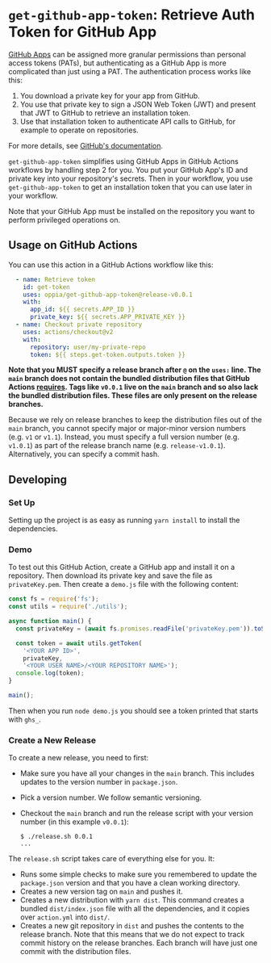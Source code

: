 # `get-github-app-token`: Retrieve Auth Token for GitHub App

[GitHub Apps](https://docs.github.com/apps) can be assigned more
granular permissions than personal access tokens (PATs), but
authenticating as a GitHub App is more complicated than just using a
PAT. The authentication process works like this:

1. You download a private key for your app from GitHub.
2. You use that private key to sign a JSON Web Token (JWT) and present
   that JWT to GitHub to retrieve an installation token.
3. Use that installation token to authenticate API calls to GitHub, for
   example to operate on repositories.

For more details, see [GitHub's
documentation](https://docs.github.com/en/developers/apps/building-github-apps/authenticating-with-github-apps).

`get-github-app-token` simplifies using GitHub Apps in GitHub Actions
workflows by handling step 2 for you. You put your GitHub App's ID and
private key into your repository's secrets. Then in your workflow, you
use `get-github-app-token` to get an installation token that you can use
later in your workflow.

Note that your GitHub App must be installed on the repository you want
to perform privileged operations on.

## Usage on GitHub Actions

You can use this action in a GitHub Actions workflow like this:

```yml
  - name: Retrieve token
    id: get-token
    uses: oppia/get-github-app-token@release-v0.0.1
    with:
      app_id: ${{ secrets.APP_ID }}
      private_key: ${{ secrets.APP_PRIVATE_KEY }}
  - name: Checkout private repository
    uses: actions/checkout@v2
    with:
      repository: user/my-private-repo
      token: ${{ steps.get-token.outputs.token }}
```

**Note that you MUST specify a release branch after `@` on the `uses:`
line. The `main` branch does not contain the bundled distribution files
that GitHub Actions
[requires](https://docs.github.com/en/actions/creating-actions/creating-a-javascript-action#commit-tag-and-push-your-action-to-github).
Tags like `v0.0.1` live on the `main` branch and so also lack the
bundled distribution files. These files are only present on the release
branches.**

Because we rely on release branches to keep the distribution files out
of the `main` branch, you cannot specify major or major-minor version
numbers (e.g. `v1` or `v1.1`). Instead, you must specify a full version
number (e.g. `v1.0.1`) as part of the release branch name (e.g.
`release-v1.0.1`). Alternatively, you can specify a commit hash.


## Developing

### Set Up

Setting up the project is as easy as running `yarn install` to install
the dependencies.

### Demo

To test out this GitHub Action, create a GitHub app and install it on a
repository. Then download its private key and save the file as
`privateKey.pem`. Then create a `demo.js` file with the following
content:

```js
const fs = require('fs');
const utils = require('./utils');

async function main() {
  const privateKey = (await fs.promises.readFile('privateKey.pem')).toString();

  const token = await utils.getToken(
    '<YOUR APP ID>',
    privateKey,
    '<YOUR USER NAME>/<YOUR REPOSITORY NAME>');
  console.log(token);
}

main();
```

Then when you run `node demo.js` you should see a token printed that
starts with `ghs_`.

### Create a New Release

To create a new release, you need to first:

* Make sure you have all your changes in the `main` branch. This
  includes updates to the version number in `package.json`.
* Pick a version number. We follow semantic versioning.
* Checkout the `main` branch and run the release script with your
  version number (in this example `v0.0.1`):

  ```console
  $ ./release.sh 0.0.1
  ...
  ```

The `release.sh` script takes care of everything else for you. It:

* Runs some simple checks to make sure you remembered to update the
  `package.json` version and that you have a clean working directory.
* Creates a new version tag on `main` and pushes it.
* Creates a new distribution with `yarn dist`. This command creates a
  bundled `dist/index.json` file with all the dependencies, and it
  copies over `action.yml` into `dist/`.
* Creates a new git repository in `dist` and pushes the contents to the
  release branch. Note that this means that we do not expect to track
  commit history on the release branches. Each branch will have just one
  commit with the distribution files.
